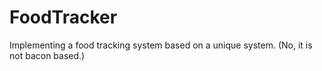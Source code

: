FoodTracker
===========

Implementing a food tracking system based on a unique system.  (No, it is not bacon based.)
